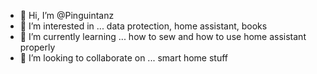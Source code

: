 - 👋 Hi, I’m @Pinguintanz
- 👀 I’m interested in ... data protection, home assistant, books
- 🌱 I’m currently learning ... how to sew and how to use home assistant properly
- 💞️ I’m looking to collaborate on ... smart home stuff


<!---
Pinguintanz/Pinguintanz is a ✨ special ✨ repository because its `README.md` (this file) appears on your GitHub profile.
You can click the Preview link to take a look at your changes.
--->
